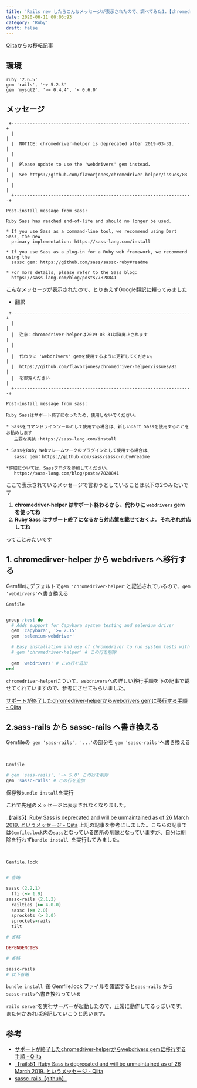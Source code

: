 ```yaml
---
title: 'Rails new したらこんなメッセージが表示されたので、調べてみた1.【chromedriver-helper is deprecated after 2019-03-31.】2.【Ruby Sass has reached end-of-life and should no longer be used.】'
date: 2020-06-11 00:06:93
category: 'Ruby'
draft: false
---
```


[Qiita](https://qiita.com/ryutaro9595)からの移転記事



## 環境
```
ruby '2.6.5'  
gem 'rails', '~> 5.2.3'  
gem 'mysql2', '>= 0.4.4', '< 0.6.0'  
```


## メッセージ
```
 +--------------------------------------------------------------------+
  |                                                                    |
  |  NOTICE: chromedriver-helper is deprecated after 2019-03-31.       |
  |                                                                    |
  |  Please update to use the 'webdrivers' gem instead.                |
  |  See https://github.com/flavorjones/chromedriver-helper/issues/83  |
  |                                                                    |
  +--------------------------------------------------------------------+

Post-install message from sass:

Ruby Sass has reached end-of-life and should no longer be used.

* If you use Sass as a command-line tool, we recommend using Dart Sass, the new
  primary implementation: https://sass-lang.com/install

* If you use Sass as a plug-in for a Ruby web framework, we recommend using the
  sassc gem: https://github.com/sass/sassc-ruby#readme

* For more details, please refer to the Sass blog:
  https://sass-lang.com/blog/posts/7828841
```

こんなメッセージが表示されたので、とりあえずGoogle翻訳に頼ってみました

- 翻訳

```
 +--------------------------------------------------------------------+
  |                                                                    |
  |  注意：chromedriver-helperは2019-03-31以降廃止されます                   |
  |                                                                    |
  |  代わりに 'webdrivers' gemを使用するように更新してください。                   |
  |  https://github.com/flavorjones/chromedriver-helper/issues/83      |
  |  を御覧ください                                                        |
  +--------------------------------------------------------------------+

Post-install message from sass:

Ruby Sassはサポート終了になったため、使用しないでください。

* Sassをコマンドラインツールとして使用する場合は、新しいDart Sassを使用することをお勧めします
   主要な実装：https://sass-lang.com/install

* SassをRuby Webフレームワークのプラグインとして使用する場合は、
   sassc gem：https://github.com/sass/sassc-ruby#readme

*詳細については、Sassブログを参照してください。
   https://sass-lang.com/blog/posts/7828841
```


ここで表示されているメッセージで言おうとしていることは以下の2つみたいです

1.  **chromedriver-helper はサポート終わるから、代わりに `webdrivers` gem を使ってね**
2.  **Ruby Sass はサポート終了になるから対応策を載せておくよ。それぞれ対応してね**

ってことみたいです


## 1. chromedirver-helper から webdrivers へ移行する

Gemfileにデフォルトで` gem 'chromedriver-helper' `と記述されているので、` gem 'webdirvers' `へ書き換える


`Gemfile`
```ruby

group :test do
  # Adds support for Capybara system testing and selenium driver
  gem 'capybara', '>= 2.15'
  gem 'selenium-webdriver'

  # Easy installation and use of chromedriver to run system tests with Chrome
  # gem 'chromedriver-helper' # この行を削除
  
  gem 'webdrivers' # この行を追加
end

```

` chromedriver-helper `について、` webdrivers `への詳しい移行手順を下の記事で載せてくれていますので、参考にさせてもらいました。

[サポートが終了したchromedriver-helperからwebdrivers gemに移行する手順 - Qiita](https://qiita.com/jnchito/items/f9c3be449fd164176efa)


## 2.sass-rails から sassc-rails へ書き換える

Gemfileの` gem 'sass-rails', '...'`の部分を `gem 'sassc-rails'`へ書き換える 

<br>

`Gemfile`
```ruby
# gem 'sass-rails', '~> 5.0' この行を削除
gem 'sassc-rails' # この行を追加

```

保存後` bundle install `を実行

これで先程のメッセージは表示されなくなりました。


[【rails5】Ruby Sass is deprecated and will be unmaintained as of 26 March 2019. というメッセージ - Qiita](https://qiita.com/mah666hhh/items/17cfbeb58efdd242253b)
上記の記事を参考にしました。こちらの記事では`Gemfile.lock`内の`sass`となっている箇所の削除となっていますが、自分は削除を行わず`bundle install `を実行してみました。

<br>

`Gemfile.lock`
```ruby

# 省略

sassc (2.2.1)
  ffi (~> 1.9)
sassc-rails (2.1.2)
  railties (>= 4.0.0)
  sassc (>= 2.0)
  sprockets (> 3.0)
  sprockets-rails
  tilt

# 省略

DEPENDENCIES

# 省略

sassc-rails
# 以下省略
```

`bundle install `後 Gemfile.lock ファイルを確認すると`sass-rails` から ` sassc-rails`へ書き換わっている

` rails server `を実行サーバーが起動したので、正常に動作してるっぽいです。
また何かあれば追記していこうと思います。



## 参考
- [サポートが終了したchromedriver-helperからwebdrivers gemに移行する手順 - Qiita](https://qiita.com/jnchito/items/f9c3be449fd164176efa)
- [【rails5】Ruby Sass is deprecated and will be unmaintained as of 26 March 2019. というメッセージ - Qiita](https://qiita.com/mah666hhh/items/17cfbeb58efdd242253b)
- [sassc-rails【github】](https://github.com/sass/sassc-ruby#readmef)

